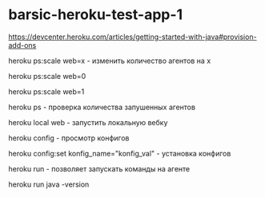 # barsic-heroku-test-app-1

https://devcenter.heroku.com/articles/getting-started-with-java#provision-add-ons

heroku ps:scale web=x - изменить количество агентов на x

heroku ps:scale web=0

heroku ps:scale web=1


heroku ps - проверка количества запушенных агентов

heroku local web - запустить локальную вебку

heroku config - просмотр конфигов

heroku config:set konfig_name="konfig_val"  - установка конфигов

heroku run - позволяет запускать команды на агенте

heroku run java -version






